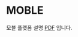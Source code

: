 # MOBLE

모블 플랫폼 설명 [PDF](https://drive.google.com/file/d/19T2hRPrfZSO8BhT4YTWR4APzSubFWvve/view?usp=sharing) 입니다.
